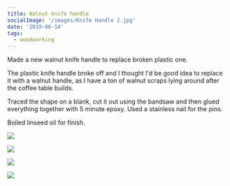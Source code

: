 ```yaml
---
title: Walnut knife handle
socialImage: '/images/Knife Handle 2.jpg'
date: '2019-06-14'
tags:
  - woodworking
---
```


Made a new walnut knife handle to replace broken plastic one.

The plastic knife handle broke off and I thought I'd be good idea to replace it with a walnut handle, as I have a ton of walnut scraps lying around after the coffee table builds.

Traced the shape on a blank, cut it out using the bandsaw and then glued everything together with 5 minute epoxy. Used a stainless nail for the pins.

Boiled linseed oil for finish.

![](/images/Knife%20Handle%201.jpg)

![](/images/Knife%20Handle%202.jpg)

![](/images/Knife%20Handle%203.jpg)

![](/images/Knife%20Handle%204.jpg)
